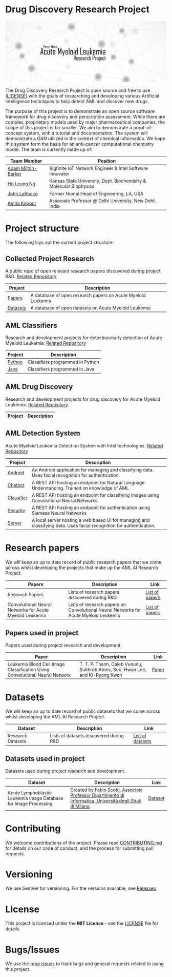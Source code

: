 # Drug Discovery Research Project
![Drug Discovery Research Project](Media/Images/Banner-Social.jpg)

The Drug Discovery Research Project is open source and free to use ([LICENSE](https://github.com/AMLResearchProject/AML-Classifiers/blob/master/LICENSE "LICENSE")) with the goals of researching and developing various Artificial Intelligence techniques to help detect AML and discover new drugs.

The purpose of this project is to demonstrate an open source software framework for drug discovery and perscription assessment. While there are complex, proprietary models used by major pharmaceutical companies, the scope of this project is far smaller. We aim to demonstrate a proof-of-concept system, with a tutorial and documentation. The system will demonstrate a GAN utilized in the context of chemical informatics. We hope this system form the basis for an anti-cancer computational chemistry model. The team is currently made up of:

| Team Member  | Position |
| ------------- | ------------- |
| [Adam Milton-Barker](https://github.com/AdamMiltonBarker "Adam Milton-Barker")  | Bigfinite IoT Network Engineer & Intel Software Innovator  |
| [Ho Leung Ng](https://github.com/holeung "Ho  Leung Ng")   | Kansas State University, Dept. Biochemistry & Molecular Biophysics |
| [John LaRocco](https://github.com/holeung "John LaRocco")   | Former Humai Head of Engineering, LA, USA |
| [Amita Kapoor](https://github.com/amita-kapoor "Amita Kapoor") | Associate Professor @ Delhi University, New Dehli, India |

# Project structure
The following lays out the current project structure:

## Collected Project Research
A public repo of open relevant research papers discovered during project R&D.
[Related Repository](https://github.com/AMLResearchProject/AML-Project-Research "Related Repository")

| Project  | Description |
| ------------- | ------------- |
| [Papers](https://github.com/AMLResearchProject/AML-Project-Research/tree/master/Papers "Papers")  | A database of open research papers on Acute Myeloid Leukemia |
| [Datasets](https://github.com/AMLResearchProject/AML-Project-Research/tree/master/Datasets "Datasets")  | A database of open datasets on Acute Myeloid Leukemia |

## AML Classifiers
Research and development projects  for detection/early detection of Acute Myeloid Leukemia.
[Related Repository](https://github.com/AMLResearchProject/AML-Classifiers "Related Repository")

| Project  | Description |
| ------------- | ------------- |
| [Python](https://github.com/AMLResearchProject/AML-Classifiers/tree/master/Python "Python") | Classifiers programmed in Python |
| [Java](https://github.com/AMLResearchProject/AML-Classifiers/tree/master/Python "Java") | Classifiers programmed in Java |

## AML Drug Discovery
Research and development projects for drug discovery for Acute Myeloid Leukemia.
[Related Repository](https://github.com/AMLResearchProject/AML-Drug-Discovery "Related Repository")

| Project  | Description |
| ------------- | ------------- |

## AML Detection System
Acute Myeloid Leukemia Detection System with Intel technologies.
[Related Repository](https://github.com/AMLResearchProject/AML-Detection-System "Related Repository")

| Project  | Description |
| ------------- | ------------- |
| [Android](https://github.com/AMLResearchProject/AML-Detection-System/tree/master/Android "Android") | An Android application for managing and classifying data. Uses facial recognition for authentication. |  
| [Chatbot](https://github.com/AMLResearchProject/AML-Detection-System/tree/master/Chatbot "Chatbot") | A REST API hosting an endpoint for Natural Language Understanding. Trained on knowledge of AML. |
| [Classifier](https://github.com/AMLResearchProject/AML-Detection-System/tree/master/Server "Classifier") | A REST API hosting an endpoint for classifying images using Convolutional Neural Networks. |  
| [Security](https://github.com/AMLResearchProject/AML-Detection-System/tree/master/Security "Security") | A REST API hosting an endpoint for authentication using Siamese Neural Networks |
| [Server](https://github.com/AMLResearchProject/AML-Detection-System/tree/master/Server "Server") | A local server hosting a web based UI for managing and classifying data. Uses facial recognition for authentication. |

# Research papers
We will keep an up to date record of public research papers that we come across whilst developing the projects that make up the AML AI Research Project.

| Papers  | Description | Link |
| ------------- | ------------- | ------------- |
|  Research Papers | Lists of research papers discovered during R&D | [List of papers](https://github.com/AMLResearchProject/AML-Project-Research/blob/master/Papers/Research-Papers.md "List of papers") |
|  Convolutional Neural Networks for Acute Myeloid Leukemia | Lists of research papers on Convolutional Neural Networks for Acute Myeloid Leukemia |  [List of papers](https://github.com/AMLResearchProject/AML-Project-Research/blob/master/Papers/CNN-AML-Papers.md "List of papers") |

## Papers used in project
Papers used during project research and development.

| Paper  | Description | Link |
| ------------- | ------------- | ------------- |
| Leukemia Blood Cell Image Classification Using Convolutional Neural Network | T. T. P. Thanh, Caleb Vununu, Sukhrob Atoev, Suk-Hwan Lee, and Ki-Ryong Kwon  | [Paper](http://www.ijcte.org/vol10/1198-H0012.pdf "Paper") |

# Datasets
We will keep an up to date record of public datasets that we come across whilst developing the AML AI Research Project.

| Dataset  | Description | Link |
| ------------- | ------------- | ------------- |
| Research Datasets | Lists of datasets discovered during R&D | [List of datasets](https://github.com/AMLResearchProject/AML-Project-Research/blob/master/Papers/Research-Datasets.md "List of datasets") |

## Datasets used in project
Datasets used during project research and development.

| Dataset  | Description | Link |
| ------------- | ------------- | ------------- |
| Acute Lymphoblastic Leukemia Image Database for Image Processing | Created by [Fabio Scotti, Associate Professor Dipartimento di Informatica, Università degli Studi di Milano](https://homes.di.unimi.it/scotti/).  | [Dataset](https://homes.di.unimi.it/scotti/all/#download "Dataset") |

# Contributing
We welcome contributions of the project. Please read [CONTRIBUTING.md](https://github.com/AMLResearchProject/AML-Project-Research/blob/master/CONTRIBUTING.md "CONTRIBUTING.md") for details on our code of conduct, and the process for submitting pull requests.

# Versioning
We use SemVer for versioning. For the versions available, see [Releases](https://github.com/AMLResearchProject/AML-Project-Research/releases "Releases").

# License
This project is licensed under the **MIT License** - see the [LICENSE](https://github.com/AMLResearchProject/AML-Project-Research/blob/master/LICENSE "LICENSE") file for details.

# Bugs/Issues
We use the [repo issues](https://github.com/AMLResearchProject/AML-Project-Research/issues "repo issues") to track bugs and general requests related to using this project.
